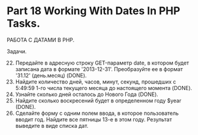 ﻿# Part 18 Working With Dates In PHP Tasks.

РАБОТА С ДАТАМИ В PHP.

Задачи.

22. Передайте в адресную строку GET-параметр date, в котором будет записана дата в формате '2013-12-31'. Преобразуйте ее в формат '31.12' (день.месяц) (DONE).
23. Найдите количество дней, часов, минут, секунд, прошедших с 5:49:59 1-го числа текущего месяца до настоящего момента (DONE).
24. Узнайте сколько дней осталось до Нового Года (DONE).
25. Найдите сколько воскресений будет в определенном году $year (DONE).
26. Сделайте форму с одним полем ввода, в которое пользователь вводит год. Найдите все пятницы 13-е в этом году. Результат выведите в виде списка дат.

